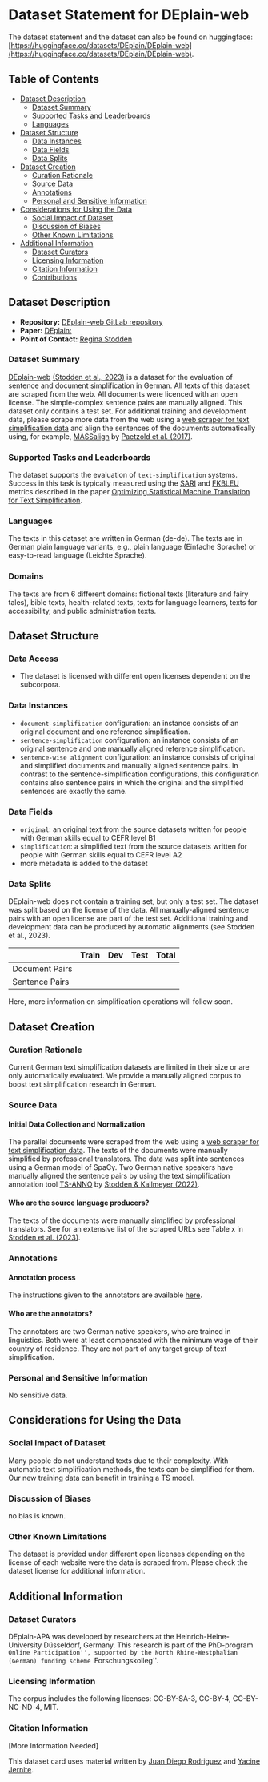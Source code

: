 # Dataset Statement for DEplain-web
The dataset statement and the dataset can also be found on huggingface: [https://huggingface.co/datasets/DEplain/DEplain-web](https://huggingface.co/datasets/DEplain/DEplain-web).

## Table of Contents
- [Dataset Description](#dataset-description)
  - [Dataset Summary](#dataset-summary)
  - [Supported Tasks and Leaderboards](#supported-tasks-and-leaderboards)
  - [Languages](#languages)
- [Dataset Structure](#dataset-structure)
  - [Data Instances](#data-instances)
  - [Data Fields](#data-fields)
  - [Data Splits](#data-splits)
- [Dataset Creation](#dataset-creation)
  - [Curation Rationale](#curation-rationale)
  - [Source Data](#source-data)
  - [Annotations](#annotations)
  - [Personal and Sensitive Information](#personal-and-sensitive-information)
- [Considerations for Using the Data](#considerations-for-using-the-data)
  - [Social Impact of Dataset](#social-impact-of-dataset)
  - [Discussion of Biases](#discussion-of-biases)
  - [Other Known Limitations](#other-known-limitations)
- [Additional Information](#additional-information)
  - [Dataset Curators](#dataset-curators)
  - [Licensing Information](#licensing-information)
  - [Citation Information](#citation-information)
  - [Contributions](#contributions)

## Dataset Description

- **Repository:** [DEplain-web GitLab repository]()
- **Paper:** [DEplain: ]()
- **Point of Contact:** [Regina Stodden](regina.stodden@hhu.de)

### Dataset Summary

[DEplain-web](https://github.com) [(Stodden et al., 2023)]() is a dataset for the evaluation of sentence and document simplification in German. All texts of this dataset are scraped from the web. All documents were licenced with an open license. The simple-complex sentence pairs are manually aligned.
This dataset only contains a test set. For additional training and development data, please scrape more data from the web using a [web scraper for text simplification data](https://github.com/rstodden/data_collection_german_simplification) and align the sentences of the documents automatically using, for example, [MASSalign](https://github.com/ghpaetzold/massalign) by [Paetzold et al. (2017)](https://www.aclweb.org/anthology/I17-3001/).

### Supported Tasks and Leaderboards

The dataset supports the evaluation of `text-simplification` systems. Success in this task is typically measured using the [SARI](https://huggingface.co/metrics/sari) and [FKBLEU](https://huggingface.co/metrics/fkbleu) metrics described in the paper [Optimizing Statistical Machine Translation for Text Simplification](https://www.aclweb.org/anthology/Q16-1029.pdf).

### Languages

The texts in this dataset are written in German (de-de). The texts are in German plain language variants, e.g., plain language (Einfache Sprache) or easy-to-read language (Leichte Sprache).

### Domains
The texts are from 6 different domains: fictional texts (literature and fairy tales), bible texts, health-related texts, texts for language learners, texts for accessibility, and public administration texts.

## Dataset Structure

### Data Access

- The dataset is licensed with different open licenses dependent on the subcorpora.

### Data Instances
- `document-simplification` configuration: an instance consists of an original document and one reference simplification.
- `sentence-simplification` configuration: an instance consists of an original sentence and one manually aligned reference simplification.
- `sentence-wise alignment` configuration: an instance consists of original and simplified documents and manually aligned sentence pairs. In contrast to the sentence-simplification configurations, this configuration contains also sentence pairs in which the original and the simplified sentences are exactly the same.


### Data Fields

- `original`: an original text from the source datasets written for people with German skills equal to CEFR level B1
- `simplification`: a simplified text from the source datasets written for people with German skills equal to CEFR level A2
- more metadata is added to the dataset

  
### Data Splits
DEplain-web does not contain a training set, but only a test set. 
The dataset was split based on the license of the data. All manually-aligned sentence pairs with an open license are part of the test set.
Additional training and development data can be produced by automatic alignments (see Stodden et al., 2023).


|                            | Train  | Dev    | Test | Total |
| -----                      | ------ | ------ | ---- | ----- |
| Document Pairs            |    |   |   |
| Sentence Pairs  |   |  |  |


Here, more information on simplification operations will follow soon.

## Dataset Creation

### Curation Rationale

Current German text simplification datasets are limited in their size or are only automatically evaluated. 
We provide a manually aligned corpus to boost text simplification research in German.

### Source Data

#### Initial Data Collection and Normalization
The parallel documents were scraped from the web using a [web scraper for text simplification data](https://github.com/rstodden/data_collection_german_simplification).
The texts of the documents were manually simplified by professional translators. 
The data was split into sentences using a German model of SpaCy.
Two German native speakers have manually aligned the sentence pairs by using the text simplification annotation tool [TS-ANNO](https://github.com/rstodden/TS_annotation_tool) by [Stodden & Kallmeyer (2022)](https://aclanthology.org/2022.acl-demo.14/). 

#### Who are the source language producers?
The texts of the documents were manually simplified by professional translators. See for an extensive list of the scraped URLs see Table x in [Stodden et al. (2023)]().

### Annotations

#### Annotation process

The instructions given to the annotators are available [here](https://github.com/rstodden/TS_annotation_tool/tree/master/annotation_schema).

#### Who are the annotators?

The annotators are two German native speakers, who are trained in linguistics. Both were at least compensated with the minimum wage of their country of residence.
They are not part of any target group of text simplification.

### Personal and Sensitive Information

No sensitive data.

## Considerations for Using the Data

### Social Impact of Dataset

Many people do not understand texts due to their complexity. With automatic text simplification methods, the texts can be simplified for them. Our new training data can benefit in training a TS model.

### Discussion of Biases

no bias is known.

### Other Known Limitations

The dataset is provided under different open licenses depending on the license of each website were the data is scraped from. Please check the dataset license for additional information.

## Additional Information

### Dataset Curators

DEplain-APA was developed by researchers at the Heinrich-Heine-University Düsseldorf, Germany. This research is part of the PhD-program ``Online Participation'', supported by the North Rhine-Westphalian (German) funding scheme ``Forschungskolleg''.

### Licensing Information

The corpus includes the following licenses: CC-BY-SA-3, CC-BY-4, CC-BY-NC-ND-4, MIT.

### Citation Information

[More Information Needed]

This dataset card uses material written by [Juan Diego Rodriguez](https://github.com/juand-r) and [Yacine Jernite](https://github.com/yjernite).
